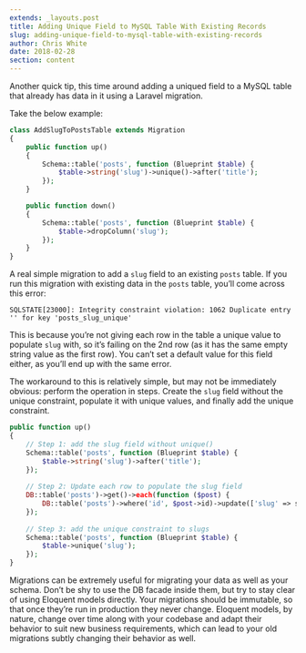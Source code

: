 ```yaml
---
extends: _layouts.post
title: Adding Unique Field to MySQL Table With Existing Records
slug: adding-unique-field-to-mysql-table-with-existing-records
author: Chris White
date: 2018-02-28
section: content
---
```


Another quick tip, this time around adding a uniqued field to a MySQL table that already has data in it using a Laravel migration.

Take the below example:
```php
class AddSlugToPostsTable extends Migration
{
    public function up()
    {
        Schema::table('posts', function (Blueprint $table) {
            $table->string('slug')->unique()->after('title');
        });
    }

    public function down()
    {
        Schema::table('posts', function (Blueprint $table) {
            $table->dropColumn('slug');
        });
    }
}
```

A real simple migration to add a `slug` field to an existing `posts` table. If you run this migration with existing data in the `posts` table, you’ll come across this error:

```
SQLSTATE[23000]: Integrity constraint violation: 1062 Duplicate entry '' for key 'posts_slug_unique'
```

This is because you’re not giving each row in the table a unique value to populate `slug` with, so it’s failing on the 2nd row (as it has the same empty string value as the first row). You can’t set a default value for this field either, as you’ll end up with the same error.

The workaround to this is relatively simple, but may not be immediately obvious: perform the operation in steps. Create the `slug` field without the unique constraint, populate it with unique values, and finally add the unique constraint.

```php
public function up()
{
    // Step 1: add the slug field without unique()
    Schema::table('posts', function (Blueprint $table) {
        $table->string('slug')->after('title');
    });
 
    // Step 2: Update each row to populate the slug field
    DB::table('posts')->get()->each(function ($post) {
        DB::table('posts')->where('id', $post->id)->update(['slug' => str_slug($post->title)]);
    });
 
    // Step 3: add the unique constraint to slugs
    Schema::table('posts', function (Blueprint $table) {
        $table->unique('slug');
    });
}
```

Migrations can be extremely useful for migrating your data as well as your schema. Don’t be shy to use the DB facade inside them, but try to stay clear of using Eloquent models directly. Your migrations should be immutable, so that once they’re run in production they never change. Eloquent models, by nature, change over time along with your codebase and adapt their behavior to suit new business requirements, which can lead to your old migrations subtly changing their behavior as well.
